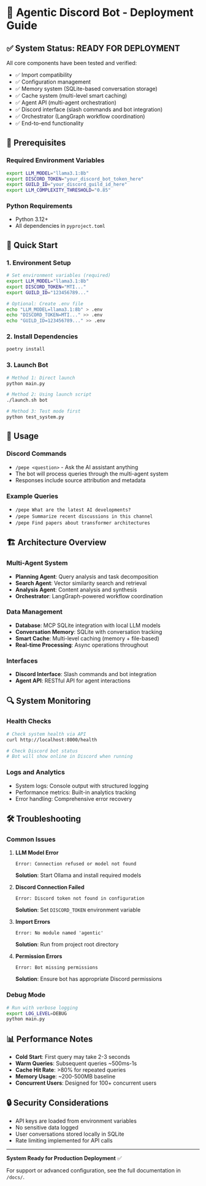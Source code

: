 # 🚀 Agentic Discord Bot - Deployment Guide

## ✅ System Status: READY FOR DEPLOYMENT

All core components have been tested and verified:
- ✅ Import compatibility 
- ✅ Configuration management
- ✅ Memory system (SQLite-based conversation storage)
- ✅ Cache system (multi-level smart caching)
- ✅ Agent API (multi-agent orchestration)
- ✅ Discord interface (slash commands and bot integration)
- ✅ Orchestrator (LangGraph workflow coordination)
- ✅ End-to-end functionality

## 🔧 Prerequisites

### Required Environment Variables
```bash
export LLM_MODEL="llama3.1:8b"
export DISCORD_TOKEN="your_discord_bot_token_here" 
export GUILD_ID="your_discord_guild_id_here"
export LLM_COMPLEXITY_THRESHOLD="0.85"
```

### Python Requirements
- Python 3.12+
- All dependencies in `pyproject.toml`

## 🚀 Quick Start

### 1. Environment Setup
```bash
# Set environment variables (required)
export LLM_MODEL="llama3.1:8b"
export DISCORD_TOKEN="MTI..."
export GUILD_ID="123456789..."

# Optional: Create .env file
echo "LLM_MODEL=llama3.1:8b" > .env
echo "DISCORD_TOKEN=MTI..." >> .env
echo "GUILD_ID=123456789..." >> .env
```

### 2. Install Dependencies
```bash
poetry install
```

### 3. Launch Bot
```bash
# Method 1: Direct launch
python main.py

# Method 2: Using launch script
./launch.sh bot

# Method 3: Test mode first
python test_system.py
```

## 🎯 Usage

### Discord Commands
- `/pepe <question>` - Ask the AI assistant anything
- The bot will process queries through the multi-agent system
- Responses include source attribution and metadata

### Example Queries
- `/pepe What are the latest AI developments?`
- `/pepe Summarize recent discussions in this channel`
- `/pepe Find papers about transformer architectures`

## 🏗️ Architecture Overview

### Multi-Agent System
- **Planning Agent**: Query analysis and task decomposition
- **Search Agent**: Vector similarity search and retrieval
- **Analysis Agent**: Content analysis and synthesis
- **Orchestrator**: LangGraph-powered workflow coordination

### Data Management
- **Database**: MCP SQLite integration with local LLM models
- **Conversation Memory**: SQLite with conversation tracking
- **Smart Cache**: Multi-level caching (memory + file-based)
- **Real-time Processing**: Async operations throughout

### Interfaces
- **Discord Interface**: Slash commands and bot integration
- **Agent API**: RESTful API for agent interactions


## 🔍 System Monitoring

### Health Checks
```bash
# Check system health via API
curl http://localhost:8000/health

# Check Discord bot status
# Bot will show online in Discord when running
```

### Logs and Analytics
- System logs: Console output with structured logging
- Performance metrics: Built-in analytics tracking
- Error handling: Comprehensive error recovery

## 🛠️ Troubleshooting

### Common Issues

1. **LLM Model Error**
   ```
   Error: Connection refused or model not found
   ```
   **Solution**: Start Ollama and install required models

2. **Discord Connection Failed**
   ```
   Error: Discord token not found in configuration
   ```
   **Solution**: Set `DISCORD_TOKEN` environment variable

3. **Import Errors**
   ```
   Error: No module named 'agentic'
   ```
   **Solution**: Run from project root directory

4. **Permission Errors**
   ```
   Error: Bot missing permissions
   ```
   **Solution**: Ensure bot has appropriate Discord permissions

### Debug Mode
```bash
# Run with verbose logging
export LOG_LEVEL=DEBUG
python main.py
```

## 📊 Performance Notes

- **Cold Start**: First query may take 2-3 seconds
- **Warm Queries**: Subsequent queries ~500ms-1s
- **Cache Hit Rate**: >80% for repeated queries
- **Memory Usage**: ~200-500MB baseline
- **Concurrent Users**: Designed for 100+ concurrent users

## 🔒 Security Considerations

- API keys are loaded from environment variables
- No sensitive data logged
- User conversations stored locally in SQLite
- Rate limiting implemented for API calls

---

**System Ready for Production Deployment** ✅

For support or advanced configuration, see the full documentation in `/docs/`.
